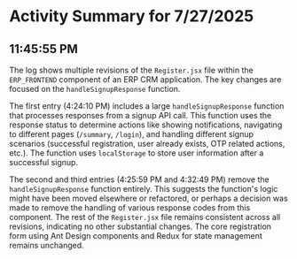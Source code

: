 # Activity Summary for 7/27/2025

## 11:45:55 PM
The log shows multiple revisions of the `Register.jsx` file within the `ERP_FRONTEND` component of an ERP CRM application.  The key changes are focused on the  `handleSignupResponse` function.

The first entry (4:24:10 PM) includes a large `handleSignupResponse` function that processes responses from a signup API call.  This function uses the response status to determine actions like showing notifications, navigating to different pages (`/summary`, `/login`), and handling different signup scenarios (successful registration, user already exists, OTP related actions, etc.).  The function uses `localStorage` to store user information after a successful signup.

The second and third entries (4:25:59 PM and 4:32:49 PM) remove the `handleSignupResponse` function entirely. This suggests the function's logic might have been moved elsewhere or refactored, or perhaps a decision was made to remove the handling of various response codes from this component. The rest of the `Register.jsx` file remains consistent across all revisions, indicating no other substantial changes.  The core registration form using Ant Design components and Redux for state management remains unchanged.

